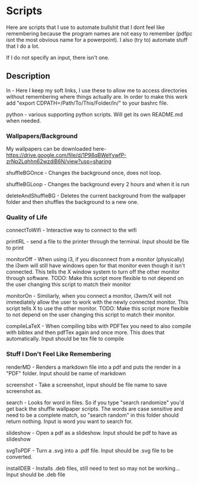 # Scripts

Here are scripts that I use to automate bullshit that I dont feel like remembering because the program names are not easy to remember (pdfpc isnt the most obvious name for a powerpoint). I also (try to) automate stuff that I do a lot.

If I do not specify an input, there isn't one.

## Description

ln - Here I keep my soft links, I use these to allow me to access directories without remembering where things actually are. In order to make this work add "export CDPATH=/Path/To/This/Folder/ln/" to your bashrc file.

python - various supporting python scripts. Will get its own README.md when needed.

### Wallpapers/Background
My wallpapers can be downloaded here- https://drive.google.com/file/d/1P98qBWeYywfP-zrNp2Lqhhn62wzdiB6N/view?usp=sharing

shuffleBGOnce - Changes the background once, does not loop.

shuffleBGLoop - Changes the background every 2 hours and when it is run

deleteAndShuffleBG - Deletes the current background from the wallpaper folder and then shuffles the background to a new one.

### Quality of Life

connectToWifi - Interactive way to connect to the wifi

printIRL - send a file to the printer through the terminal. Input should be file to print

monitorOff - When using i3, if you disconnect from a monitor (physically) the i3wm will still have windows open for that monitor even though it isn't connected. This tells the X window system to turn off the other monitor through software. TODO: Make this script more flexible to not depend on the user changing this script to match their monitor 

monitorOn - Similiarly, when you connect a monitor, i3wm/X will not immediately allow the user to work with the newly connected monitor. This script tells X to use the other monitor. TODO: Make this script more flexible to not depend on the user changing this script to match their monitor.

compileLaTeX - When compiling bibs with PDFTex you need to also compile with bibtex and then pdfTex again and once more. This does that automatically. Input should be tex file to compile 

### Stuff I Don't Feel Like Remembering

renderMD - Renders a markdown file into a pdf and puts the render in a "PDF" folder. Input should be name of markdown

screenshot - Take a screenshot, input should be file name to save screenshot as.

search - Looks for word in files. So if you type "search randomize" you'd get back the shuffle wallpaper scripts. The words are case sensitive and need to be a complete match, so "search random" in this folder should return nothing. Input is word you want to search for.

slideshow - Open a pdf as a slideshow. Input should be pdf to have as slideshow

svgToPDF - Turn a .svg into a .pdf file. Input should be .svg file to be converted.

installDEB - Installs .deb files, still need to test so may not be working... Input should be .deb file



